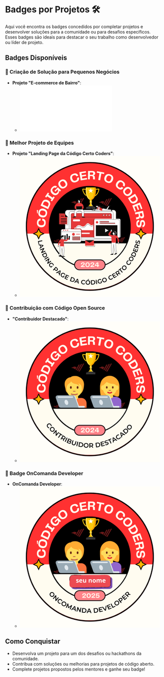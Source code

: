 # Badges por Projetos 🛠️

Aqui você encontra os badges concedidos por completar projetos e desenvolver soluções para a comunidade ou para desafios específicos. Esses badges são ideais para destacar o seu trabalho como desenvolvedor ou líder de projeto.

## Badges Disponíveis

### 🏅 Criação de Solução para Pequenos Negócios
- **Projeto "E-commerce de Bairro"**:
  - [![E-commerce Badge](./badges/hackathon/E-commerce%20de%20Bairro.md)](./badges/hackathon/E-commerce%20de%20Bairro.md)

### 🏅 Melhor Projeto de Equipes
- **Projeto "Landing Page da Código Certo Coders"**:
  - [![Landing Page Badge](./badges/landing-page.png)](./badges/landing-page.png)

### 🏅 Contribuição com Código Open Source
- **"Contribuidor Destacado"**:
  - [![Contribuidor Destacado Badge](./badges/open-source.png)](./badges/open-source.png)

### 🏅 Badge OnComanda Developer
- **OnComanda Developer**:
  - [![OnComanda Developer](./badges/OnComandaDeveloper2025.png)](./badges/OnComandaDeveloper2025.png)

## Como Conquistar
- Desenvolva um projeto para um dos desafios ou hackathons da comunidade.
- Contribua com soluções ou melhorias para projetos de código aberto.
- Complete projetos propostos pelos mentores e ganhe seu badge!
